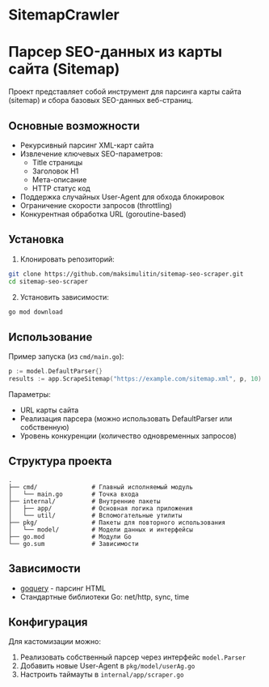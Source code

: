 # SitemapCrawler


# Парсер SEO-данных из карты сайта (Sitemap)

Проект представляет собой инструмент для парсинга карты сайта (sitemap) и сбора базовых SEO-данных веб-страниц.

## Основные возможности
- Рекурсивный парсинг XML-карт сайта
- Извлечение ключевых SEO-параметров:
  - Title страницы
  - Заголовок H1
  - Мета-описание
  - HTTP статус код
- Поддержка случайных User-Agent для обхода блокировок
- Ограничение скорости запросов (throttling)
- Конкурентная обработка URL (goroutine-based)

## Установка
1. Клонировать репозиторий:
```bash
git clone https://github.com/maksimulitin/sitemap-seo-scraper.git
cd sitemap-seo-scraper
```

2. Установить зависимости:
```bash
go mod download
```

## Использование
Пример запуска (из `cmd/main.go`):
```go
p := model.DefaultParser{}
results := app.ScrapeSitemap("https://example.com/sitemap.xml", p, 10)
```

Параметры:
- URL карты сайта
- Реализация парсера (можно использовать DefaultParser или собственную)
- Уровень конкуренции (количество одновременных запросов)

## Структура проекта
```
.
├── cmd/               # Главный исполняемый модуль
│   └── main.go        # Точка входа
├── internal/          # Внутренние пакеты
│   ├── app/           # Основная логика приложения
│   └── util/          # Вспомогательные утилиты
├── pkg/               # Пакеты для повторного использования
│   └── model/         # Модели данных и интерфейсы
├── go.mod             # Модули Go
└── go.sum             # Зависимости
```

## Зависимости
- [goquery](https://github.com/PuerkitoBio/goquery) - парсинг HTML
- Стандартные библиотеки Go: net/http, sync, time

## Конфигурация
Для кастомизации можно:
1. Реализовать собственный парсер через интерфейс `model.Parser`
2. Добавить новые User-Agent в `pkg/model/userAg.go`
3. Настроить таймауты в `internal/app/scraper.go`
